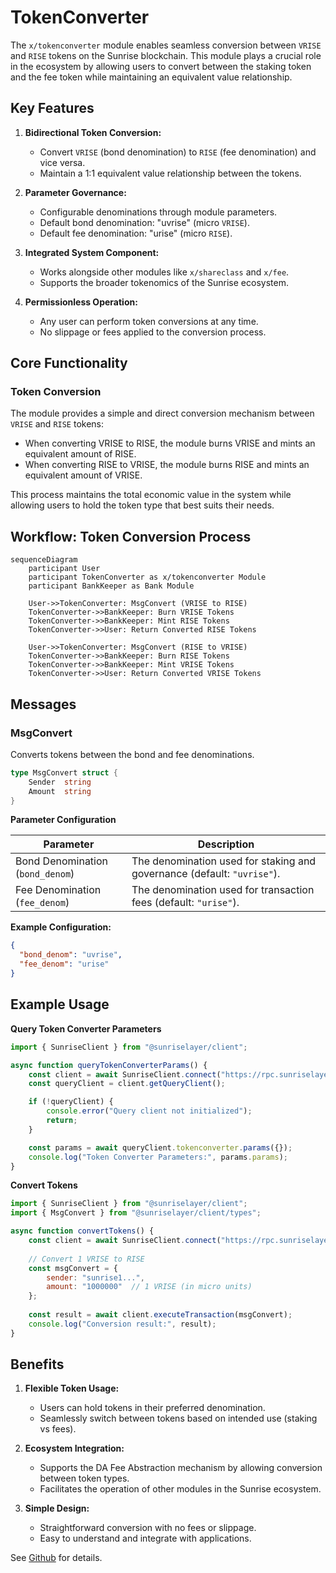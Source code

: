 # TokenConverter

The `x/tokenconverter` module enables seamless conversion between `VRISE` and `RISE` tokens on the Sunrise blockchain. This module plays a crucial role in the ecosystem by allowing users to convert between the staking token and the fee token while maintaining an equivalent value relationship.


## Key Features

1. **Bidirectional Token Conversion:**

   - Convert `VRISE` (bond denomination) to `RISE` (fee denomination) and vice versa.
   - Maintain a 1:1 equivalent value relationship between the tokens.


2. **Parameter Governance:**

   - Configurable denominations through module parameters.
   - Default bond denomination: "uvrise" (micro `VRISE`).
   - Default fee denomination: "urise" (micro `RISE`).


3. **Integrated System Component:**

   - Works alongside other modules like `x/shareclass` and `x/fee`.
   - Supports the broader tokenomics of the Sunrise ecosystem.


4. **Permissionless Operation:**

   - Any user can perform token conversions at any time.
   - No slippage or fees applied to the conversion process.


## Core Functionality

### Token Conversion

The module provides a simple and direct conversion mechanism between `VRISE` and `RISE` tokens:

- When converting VRISE to RISE, the module burns VRISE and mints an equivalent amount of RISE.
- When converting RISE to VRISE, the module burns RISE and mints an equivalent amount of VRISE.

This process maintains the total economic value in the system while allowing users to hold the token type that best suits their needs.

## Workflow: Token Conversion Process

```mermaid
sequenceDiagram
    participant User
    participant TokenConverter as x/tokenconverter Module
    participant BankKeeper as Bank Module

    User->>TokenConverter: MsgConvert (VRISE to RISE)
    TokenConverter->>BankKeeper: Burn VRISE Tokens
    TokenConverter->>BankKeeper: Mint RISE Tokens
    TokenConverter->>User: Return Converted RISE Tokens

    User->>TokenConverter: MsgConvert (RISE to VRISE)
    TokenConverter->>BankKeeper: Burn RISE Tokens
    TokenConverter->>BankKeeper: Mint VRISE Tokens
    TokenConverter->>User: Return Converted VRISE Tokens
```

## Messages

### MsgConvert

Converts tokens between the bond and fee denominations.

```go
type MsgConvert struct {
    Sender  string
    Amount  string
}
```

**Parameter Configuration**

| Parameter                     | Description                                                                          |
|------------------------------|--------------------------------------------------------------------------------------|
| Bond Denomination (`bond_denom`) | The denomination used for staking and governance (default: `"uvrise"`).             |
| Fee Denomination (`fee_denom`)   | The denomination used for transaction fees (default: `"urise"`).                    |

**Example Configuration:**

```json
{
  "bond_denom": "uvrise",
  "fee_denom": "urise"
}
```

## Example Usage

**Query Token Converter Parameters**

```javascript
import { SunriseClient } from "@sunriselayer/client";

async function queryTokenConverterParams() {
    const client = await SunriseClient.connect("https://rpc.sunriselayer.io");
    const queryClient = client.getQueryClient();

    if (!queryClient) {
        console.error("Query client not initialized");
        return;
    }

    const params = await queryClient.tokenconverter.params({});
    console.log("Token Converter Parameters:", params.params);
}
```

**Convert Tokens**

```javascript
import { SunriseClient } from "@sunriselayer/client";
import { MsgConvert } from "@sunriselayer/client/types";

async function convertTokens() {
    const client = await SunriseClient.connect("https://rpc.sunriselayer.io");
    
    // Convert 1 VRISE to RISE
    const msgConvert = {
        sender: "sunrise1...",
        amount: "1000000"  // 1 VRISE (in micro units)
    };
    
    const result = await client.executeTransaction(msgConvert);
    console.log("Conversion result:", result);
}
```


## Benefits

1. **Flexible Token Usage:**

   - Users can hold tokens in their preferred denomination.
   - Seamlessly switch between tokens based on intended use (staking vs fees).


2. **Ecosystem Integration:**

   - Supports the DA Fee Abstraction mechanism by allowing conversion between token types.
   - Facilitates the operation of other modules in the Sunrise ecosystem.


3. **Simple Design:**

   - Straightforward conversion with no fees or slippage.
   - Easy to understand and integrate with applications.
   

See [Github](https://github.com/sunriselayer/sunrise/tree/main/x/tokenconverter) for details.
